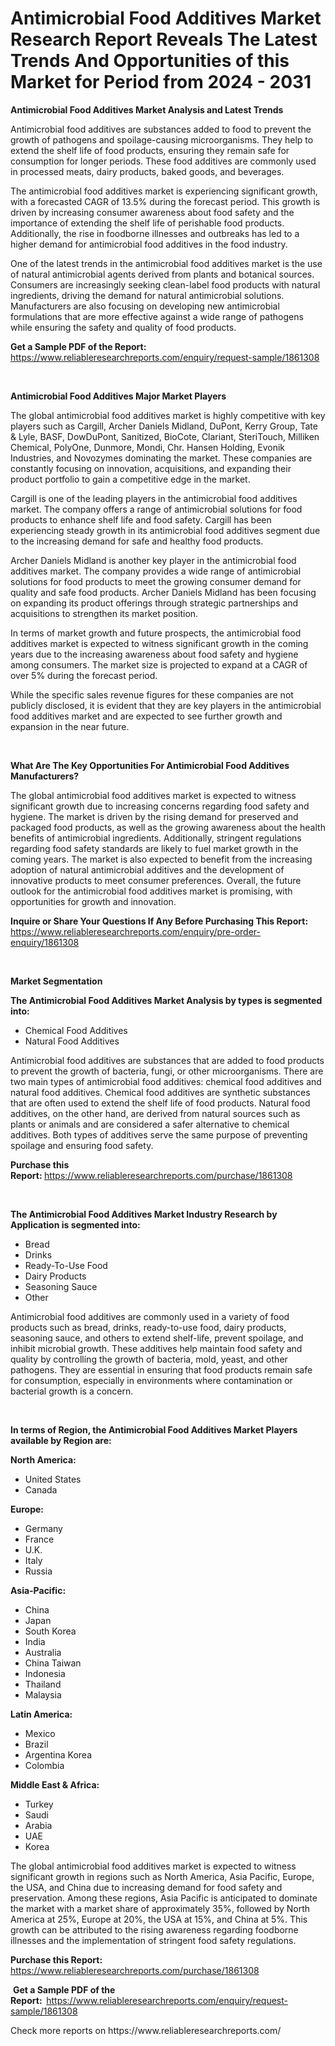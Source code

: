 <p><h1>Antimicrobial Food Additives Market Research Report Reveals The Latest Trends And Opportunities of this Market for Period from 2024 - 2031</h1></p><p><strong>Antimicrobial Food Additives Market Analysis and Latest Trends</strong></p>
<p><p>Antimicrobial food additives are substances added to food to prevent the growth of pathogens and spoilage-causing microorganisms. They help to extend the shelf life of food products, ensuring they remain safe for consumption for longer periods. These food additives are commonly used in processed meats, dairy products, baked goods, and beverages.</p><p>The antimicrobial food additives market is experiencing significant growth, with a forecasted CAGR of 13.5% during the forecast period. This growth is driven by increasing consumer awareness about food safety and the importance of extending the shelf life of perishable food products. Additionally, the rise in foodborne illnesses and outbreaks has led to a higher demand for antimicrobial food additives in the food industry.</p><p>One of the latest trends in the antimicrobial food additives market is the use of natural antimicrobial agents derived from plants and botanical sources. Consumers are increasingly seeking clean-label food products with natural ingredients, driving the demand for natural antimicrobial solutions. Manufacturers are also focusing on developing new antimicrobial formulations that are more effective against a wide range of pathogens while ensuring the safety and quality of food products.</p></p>
<p><strong>Get a Sample PDF of the Report:&nbsp;</strong> <a href="https://www.reliableresearchreports.com/enquiry/request-sample/1861308">https://www.reliableresearchreports.com/enquiry/request-sample/1861308</a></p>
<p>&nbsp;</p>
<p><strong>Antimicrobial Food Additives Major Market Players</strong></p>
<p><p>The global antimicrobial food additives market is highly competitive with key players such as Cargill, Archer Daniels Midland, DuPont, Kerry Group, Tate & Lyle, BASF, DowDuPont, Sanitized, BioCote, Clariant, SteriTouch, Milliken Chemical, PolyOne, Dunmore, Mondi, Chr. Hansen Holding, Evonik Industries, and Novozymes dominating the market. These companies are constantly focusing on innovation, acquisitions, and expanding their product portfolio to gain a competitive edge in the market.</p><p>Cargill is one of the leading players in the antimicrobial food additives market. The company offers a range of antimicrobial solutions for food products to enhance shelf life and food safety. Cargill has been experiencing steady growth in its antimicrobial food additives segment due to the increasing demand for safe and healthy food products.</p><p>Archer Daniels Midland is another key player in the antimicrobial food additives market. The company provides a wide range of antimicrobial solutions for food products to meet the growing consumer demand for quality and safe food products. Archer Daniels Midland has been focusing on expanding its product offerings through strategic partnerships and acquisitions to strengthen its market position.</p><p>In terms of market growth and future prospects, the antimicrobial food additives market is expected to witness significant growth in the coming years due to the increasing awareness about food safety and hygiene among consumers. The market size is projected to expand at a CAGR of over 5% during the forecast period.</p><p>While the specific sales revenue figures for these companies are not publicly disclosed, it is evident that they are key players in the antimicrobial food additives market and are expected to see further growth and expansion in the near future.</p></p>
<p>&nbsp;</p>
<p><strong>What Are The Key Opportunities For Antimicrobial Food Additives Manufacturers?</strong></p>
<p><p>The global antimicrobial food additives market is expected to witness significant growth due to increasing concerns regarding food safety and hygiene. The market is driven by the rising demand for preserved and packaged food products, as well as the growing awareness about the health benefits of antimicrobial ingredients. Additionally, stringent regulations regarding food safety standards are likely to fuel market growth in the coming years. The market is also expected to benefit from the increasing adoption of natural antimicrobial additives and the development of innovative products to meet consumer preferences. Overall, the future outlook for the antimicrobial food additives market is promising, with opportunities for growth and innovation.</p></p>
<p><strong>Inquire or Share Your Questions If Any Before Purchasing This Report:</strong> <a href="https://www.reliableresearchreports.com/enquiry/pre-order-enquiry/1861308">https://www.reliableresearchreports.com/enquiry/pre-order-enquiry/1861308</a></p>
<p>&nbsp;</p>
<p><strong>Market Segmentation</strong></p>
<p><strong>The Antimicrobial Food Additives Market Analysis by types is segmented into:</strong></p>
<p><ul><li>Chemical Food Additives</li><li>Natural Food Additives</li></ul></p>
<p><p>Antimicrobial food additives are substances that are added to food products to prevent the growth of bacteria, fungi, or other microorganisms. There are two main types of antimicrobial food additives: chemical food additives and natural food additives. Chemical food additives are synthetic substances that are often used to extend the shelf life of food products. Natural food additives, on the other hand, are derived from natural sources such as plants or animals and are considered a safer alternative to chemical additives. Both types of additives serve the same purpose of preventing spoilage and ensuring food safety.</p></p>
<p><strong>Purchase this Report:&nbsp;</strong><a href="https://www.reliableresearchreports.com/purchase/1861308">https://www.reliableresearchreports.com/purchase/1861308</a></p>
<p>&nbsp;</p>
<p><strong>The Antimicrobial Food Additives Market Industry Research by Application is segmented into:</strong></p>
<p><ul><li>Bread</li><li>Drinks</li><li>Ready-To-Use Food</li><li>Dairy Products</li><li>Seasoning Sauce</li><li>Other</li></ul></p>
<p><p>Antimicrobial food additives are commonly used in a variety of food products such as bread, drinks, ready-to-use food, dairy products, seasoning sauce, and others to extend shelf-life, prevent spoilage, and inhibit microbial growth. These additives help maintain food safety and quality by controlling the growth of bacteria, mold, yeast, and other pathogens. They are essential in ensuring that food products remain safe for consumption, especially in environments where contamination or bacterial growth is a concern.</p></p>
<p>&nbsp;</p>
<p><strong>In terms of Region, the Antimicrobial Food Additives Market Players available by Region are:</strong></p>
<p>
    <p> <strong> North America: </strong>
        <ul>
            <li>United States</li>
            <li>Canada</li>
        </ul>
        </p> 
    <p> <strong> Europe: </strong>
        <ul>
            <li>Germany</li>
            <li>France</li>
            <li>U.K.</li>
            <li>Italy</li>
            <li>Russia</li>
        </ul>
        </p> 
    <p> <strong> Asia-Pacific: </strong>
        <ul>
            <li>China</li>
            <li>Japan</li>
            <li>South Korea</li>
            <li>India</li>
            <li>Australia</li>
            <li>China Taiwan</li>
            <li>Indonesia</li>
            <li>Thailand</li>
            <li>Malaysia</li>
        </ul>
        </p> 
    <p> <strong> Latin America: </strong>
        <ul>
            <li>Mexico</li>
            <li>Brazil</li>
            <li>Argentina Korea</li>
            <li>Colombia</li>
        </ul>
        </p> 
    <p> <strong> Middle East & Africa: </strong>
        <ul>
            <li>Turkey</li>
            <li>Saudi</li>
            <li>Arabia</li>
            <li>UAE</li>
            <li>Korea</li>
        </ul>
    </p>
    </p>
<p><p>The global antimicrobial food additives market is expected to witness significant growth in regions such as North America, Asia Pacific, Europe, the USA, and China due to increasing demand for food safety and preservation. Among these regions, Asia Pacific is anticipated to dominate the market with a market share of approximately 35%, followed by North America at 25%, Europe at 20%, the USA at 15%, and China at 5%. This growth can be attributed to the rising awareness regarding foodborne illnesses and the implementation of stringent food safety regulations.</p></p>
<p><strong>Purchase this Report: </strong><a href="https://www.reliableresearchreports.com/purchase/1861308">https://www.reliableresearchreports.com/purchase/1861308</a></p>
<p>&nbsp;<strong>Get a Sample PDF of the Report:&nbsp;&nbsp;</strong><a href="https://www.reliableresearchreports.com/enquiry/request-sample/1861308">https://www.reliableresearchreports.com/enquiry/request-sample/1861308</a></p>
<p><strong></strong></p>
<p>Check more reports on https://www.reliableresearchreports.com/</p>